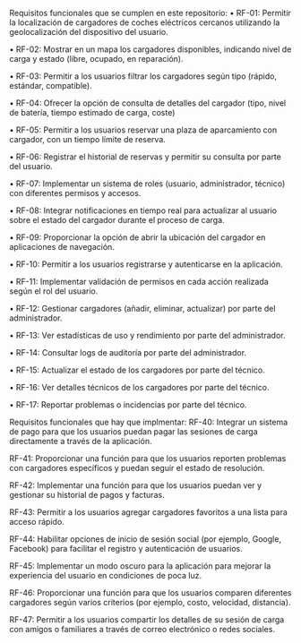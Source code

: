 Requisitos funcionales que se cumplen en este repositorio:
•	RF-01: Permitir la localización de cargadores de coches eléctricos cercanos utilizando la geolocalización del dispositivo del usuario. 

•	RF-02: Mostrar en un mapa los cargadores disponibles, indicando nivel de carga y estado (libre, ocupado, en reparación). 

•	RF-03: Permitir a los usuarios filtrar los cargadores según tipo (rápido, estándar, compatible). 

•	RF-04: Ofrecer la opción de consulta de detalles del cargador (tipo, nivel de batería, tiempo estimado de carga, coste)

•	RF-05: Permitir a los usuarios reservar una plaza de aparcamiento con cargador, con un tiempo límite de reserva.

•	RF-06: Registrar el historial de reservas y permitir su consulta por parte del usuario.

•	RF-07: Implementar un sistema de roles (usuario, administrador, técnico) con diferentes permisos y accesos.

•	RF-08: Integrar notificaciones en tiempo real para actualizar al usuario sobre el estado del cargador durante el proceso de carga.

•	RF-09: Proporcionar la opción de abrir la ubicación del cargador en aplicaciones de navegación.

•	RF-10: Permitir a los usuarios registrarse y autenticarse en la aplicación.

•	RF-11: Implementar validación de permisos en cada acción realizada según el rol del usuario.

•	RF-12: Gestionar cargadores (añadir, eliminar, actualizar) por parte del administrador.

•	RF-13: Ver estadísticas de uso y rendimiento por parte del administrador.

•	RF-14: Consultar logs de auditoría por parte del administrador.

•	RF-15: Actualizar el estado de los cargadores por parte del técnico.

•	RF-16: Ver detalles técnicos de los cargadores por parte del técnico.

•	RF-17: Reportar problemas o incidencias por parte del técnico.

Requisitos funcionales que hay que implmentar:
RF-40: Integrar un sistema de pago para que los usuarios puedan pagar las sesiones de carga directamente a través de la aplicación. 

RF-41: Proporcionar una función para que los usuarios reporten problemas con cargadores específicos y puedan seguir el estado de resolución. 

RF-42: Implementar una función para que los usuarios puedan ver y gestionar su historial de pagos y facturas. 

RF-43: Permitir a los usuarios agregar cargadores favoritos a una lista para acceso rápido. 

RF-44: Habilitar opciones de inicio de sesión social (por ejemplo, Google, Facebook) para facilitar el registro y autenticación de usuarios. 

RF-45: Implementar un modo oscuro para la aplicación para mejorar la experiencia del usuario en condiciones de poca luz. 

RF-46: Proporcionar una función para que los usuarios comparen diferentes cargadores según varios criterios (por ejemplo, costo, velocidad, distancia). 

RF-47: Permitir a los usuarios compartir los detalles de su sesión de carga con amigos o familiares a través de correo electrónico o redes sociales.
